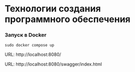 # Технологии создания программного обеспечения
### Запуск в Docker
```
sudo docker compose up
```

URL: http://localhost:8080/

URL: http://localhost:8080/swagger/index.html
